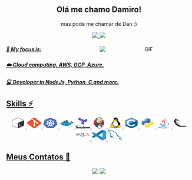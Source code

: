 
<header>
   
 <link rel="stylesheet" href="https://cdn.jsdelivr.net/gh/devicons/devicon@latest/devicon.min.css">
<body>
 
## Olá me chamo Damiro! 
 mas pode me chamar de Dan :)


<div align="center">
  <a href="https://github.com/damirojr">
  <img height="150em" src="https://github-readme-stats.vercel.app/api?username=damirojr&show_icons=true&theme=dracula&include_all_commits=true&count_private=true">
  <img height="150em" src="https://github-readme-stats.vercel.app/api/top-langs/?username=damirojr&layout=compact&langs_count=7&theme=dracula"/>
</div>   
<div>   
   <img hight="200" width="250" alt="GIF" align="right" src="https://github.com/damirojr/damirojr/blob/afe9c08cf24002540a1326cc372927fac80bd418/assets/1936.gif">
</div>   
   <div align="left">  
    <h5>🚀 My focus is: </h5>
    <h5>☁️ Cloud computing, AWS, GCP, Azure.</h5>
    <h5>💻 Developer in NodeJs, Python, C and more.</h5>
   
  </div>
<div align="center">
   <h2 align="left">Skills ⚡</h2>
   <i class="devicon-devicon-plain"></i>   
   <img height="30" width="40" src="https://github.com/devicons/devicon/blob/master/icons/bash/bash-original.svg">  
   <img height="30" width="40" src="https://github.com/devicons/devicon/blob/master/icons/git/git-original.svg">  
   <img height="30" width="40" src="https://github.com/devicons/devicon/blob/master/icons/kubernetes/kubernetes-plain.svg"> 
   <img height="30" width="40" src="https://raw.githubusercontent.com/devicons/devicon/master/icons/docker/docker-original.svg">
   <img height="30" width="40" src="https://github.com/devicons/devicon/blob/master/icons/terraform/terraform-original-wordmark.svg">
   <img height="30" width="40" src="https://github.com/devicons/devicon/blob/master/icons/jenkins/jenkins-original.svg">
   <img height="30" width="40" src="https://github.com/devicons/devicon/blob/master/icons/linux/linux-original.svg">
   <img height="30" width="40" src="https://github.com/devicons/devicon/blob/master/icons/c/c-original.svg">
   <img height="30" width="40" src="https://github.com/devicons/devicon/blob/master/icons/python/python-original.svg"> 
   <img height="30" width="40" src="https://github.com/devicons/devicon/blob/master/icons/java/java-original.svg">
   <img height="30" width="40" src="https://github.com/devicons/devicon/blob/master/icons/flask/flask-original.svg">
   <img height="30" width="40" src="https://github.com/devicons/devicon/blob/master/icons/sqlalchemy/sqlalchemy-original.svg">
   <img height="30" width="40" src="https://github.com/devicons/devicon/blob/master/icons/vscode/vscode-original.svg">
   <img height="30" width="40" src="https://raw.githubusercontent.com/devicons/devicon/master/icons/mysql/mysql-original.svg">
  
 </div>

 <div>
  <h2 align="left">Meus Contatos 📎</h2>

 

</div>

<div align="center"> 
  <a href = "mailto:damirodev@gmail.com"><img src="https://img.shields.io/badge/-Gmail-%23333?style=for-the-badge&logo=gmail&logoColor=white" target="_blank"></a>
  <a href="https://www.linkedin.com/in/damirojunior/" target="_blank"><img src="https://img.shields.io/badge/-LinkedIn-%230077B5?style=for-the-badge&logo=linkedin&logoColor=white" target="_blank"></a> 
 </div>

 
 </body>
</header>
